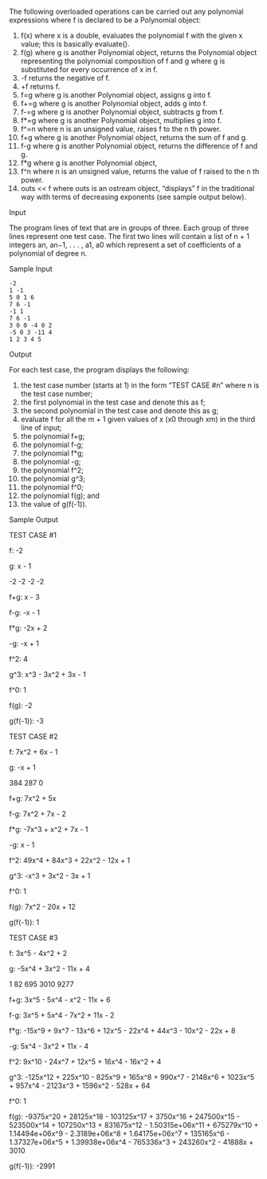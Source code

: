 The following overloaded operations can be carried out any polynomial expressions where f is declared to be a Polynomial
object:
1. f(x) where x is a double, evaluates the polynomial f with the given x value; this is basically evaluate().
2. f(g) where g is another Polynomial object, returns the Polynomial object representing the polynomial composition
of f and g where g is substituted for every occurrence of x in f.
3. -f returns the negative of f.
4. +f returns f.
5. f=g where g is another Polynomial object, assigns g into f.
6. f+=g where g is another Polynomial object, adds g into f.
7. f-=g where g is another Polynomial object, subtracts g from f.
8. f*=g where g is another Polynomial object, multiplies g into f.
9. f^=n where n is an unsigned value, raises f to the n
th power.
10. f+g where g is another Polynomial object, returns the sum of f and g.
11. f-g where g is another Polynomial object, returns the difference of f and g.
12. f*g where g is another Polynomial object,
13. f^n where n is an unsigned value, returns the value of f raised to the n
th power.
14. outs << f where outs is an ostream object, “displays” f in the traditional way with terms of decreasing exponents
(see sample output below).



Input


The program lines of text that are in groups of three. Each group of three lines represent one test case. The first two lines
will contain a list of n + 1 integers an, an−1, . . . , a1, a0 which represent a set of coefficients of a polynomial of degree n. 


Sample Input

    -2
    1 -1
    5 0 1 6
    7 6 -1
    -1 1
    7 6 -1
    3 0 0 -4 0 2
    -5 0 3 -11 4
    1 2 3 4 5


Output

For each test case, the program displays the following:
1. the test case number (starts at 1) in the form “TEST CASE #n” where n is the test case number;
2. the first polynomial in the test case and denote this as f;
3. the second polynomial in the test case and denote this as g;
4. evaluate f for all the m + 1 given values of x (x0 through xm) in the third line of input;
5. the polynomial f+g;
6. the polynomial f-g;
7. the polynomial f*g;
8. the polynomial -g;
9. the polynomial f^2;
10. the polynomial g^3;
11. the polynomial f^0;
12. the polynomial f(g); and
13. the value of g(f(-1)).



Sample Output


TEST CASE #1

f: -2

g: x - 1

-2 -2 -2 -2

f+g: x - 3

f-g: -x - 1

f*g: -2x + 2

-g: -x + 1

f^2: 4

g^3: x^3 - 3x^2 + 3x - 1

f^0: 1

f(g): -2

g(f(-1)): -3




TEST CASE #2

f: 7x^2 + 6x - 1

g: -x + 1

384 287 0

f+g: 7x^2 + 5x

f-g: 7x^2 + 7x - 2

f*g: -7x^3 + x^2 + 7x - 1

-g: x - 1

f^2: 49x^4 + 84x^3 + 22x^2 - 12x + 1

g^3: -x^3 + 3x^2 - 3x + 1

f^0: 1

f(g): 7x^2 - 20x + 12

g(f(-1)): 1





TEST CASE #3

f: 3x^5 - 4x^2 + 2

g: -5x^4 + 3x^2 - 11x + 4

1 82 695 3010 9277

f+g: 3x^5 - 5x^4 - x^2 - 11x + 6

f-g: 3x^5 + 5x^4 - 7x^2 + 11x - 2

f*g: -15x^9 + 9x^7 - 13x^6 + 12x^5 - 22x^4 + 44x^3 - 10x^2 - 22x + 8

-g: 5x^4 - 3x^2 + 11x - 4

f^2: 9x^10 - 24x^7 + 12x^5 + 16x^4 - 16x^2 + 4

g^3: -125x^12 + 225x^10 - 825x^9 + 165x^8 + 990x^7 - 2148x^6 + 1023x^5 + 957x^4 - 2123x^3 + 1596x^2 - 528x + 64

f^0: 1

f(g): -9375x^20 + 28125x^18 - 103125x^17 + 3750x^16 + 247500x^15 - 523500x^14 + 107250x^13 + 831675x^12 - 1.50315e+06x^11 + 675279x^10 + 1.14494e+06x^9 - 2.3189e+06x^8 + 1.64175e+06x^7 + 135165x^6 - 1.37327e+06x^5 + 1.39938e+06x^4 - 765336x^3 + 243260x^2 - 41888x + 3010

g(f(-1)): -2991
